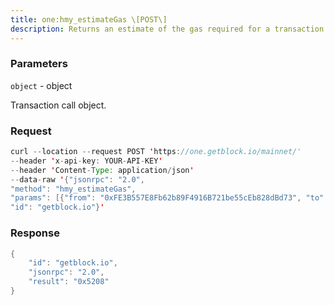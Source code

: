 ```yaml
---
title: one:hmy_estimateGas \[POST\]
description: Returns an estimate of the gas required for a transaction to complete.The estimation process does not use gas and the transaction is not addedto the blockchain. The resulting estimate can be greater than the amountof gas the transaction ends up using, for reasons including EVMmechanics and node performance.The hmy_estimateGas call does not send a transaction. You must callhmy_sendRawTransaction to execute the transaction.If revert reason is enabled with --revert-reason-enabled, thehmy_estimateGas error response will include the revert reason.
---
```


### Parameters


`object` - object

Transaction call object.

### Request

``` java
curl --location --request POST 'https://one.getblock.io/mainnet/' 
--header 'x-api-key: YOUR-API-KEY' 
--header 'Content-Type: application/json' 
--data-raw '{"jsonrpc": "2.0",
"method": "hmy_estimateGas",
"params": [{"from": "0xFE3B557E8Fb62b89F4916B721be55cEb828dBd73", "to": "0x44Aa93095D6749A706051658B970b941c72c1D53", "value": "0x1"}],
"id": "getblock.io"}'
```

###  Response

``` java
{
    "id": "getblock.io",
    "jsonrpc": "2.0",
    "result": "0x5208"
}
```

